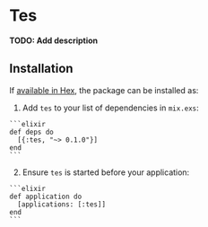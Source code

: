 # Tes

**TODO: Add description**

## Installation

If [available in Hex](https://hex.pm/docs/publish), the package can be installed as:

  1. Add `tes` to your list of dependencies in `mix.exs`:

    ```elixir
    def deps do
      [{:tes, "~> 0.1.0"}]
    end
    ```

  2. Ensure `tes` is started before your application:

    ```elixir
    def application do
      [applications: [:tes]]
    end
    ```

